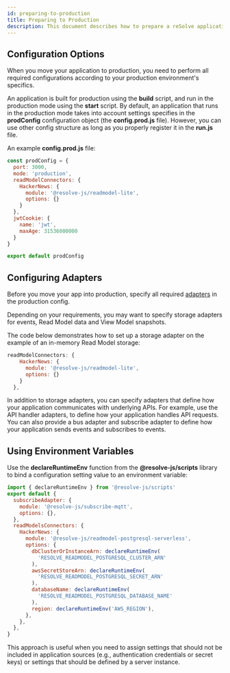 ```yaml
---
id: preparing-to-production
title: Preparing to Production
description: This document describes how to prepare a reSolve application for deployment to a production server environment.
---
```


## Configuration Options

When you move your application to production, you need to perform all required configurations according to your production environment's specifics.

An application is built for production using the **build** script, and run in the production mode using the **start** script. By default, an application that runs in the production mode takes into account settings specifies in the **prodConfig** configuration object (the **config.prod.js** file). However, you can use other config structure as long as you properly register it in the **run.js** file.

An example **config.prod.js** file:

<!-- prettier-ignore-start -->

[embedmd]:# (../examples/hacker-news/config.prod.js /^/ /\n$/)
```js
const prodConfig = {
  port: 3000,
  mode: 'production',
  readModelConnectors: {
    HackerNews: {
      module: '@resolve-js/readmodel-lite',
      options: {}
    }
  },
  jwtCookie: {
    name: 'jwt',
    maxAge: 31536000000
  }
}

export default prodConfig
```

<!-- prettier-ignore-end -->

## Configuring Adapters

Before you move your app into production, specify all required [adapters](advanced-techniques.md#adapters) in the production config.

Depending on your requirements, you may want to specify storage adapters for events, Read Model data and View Model snapshots.

The code below demonstrates how to set up a storage adapter on the example of an in-memory Read Model storage:

<!-- prettier-ignore-start -->

[embedmd]:# (../examples/hacker-news/config.prod.js /readModelConnectors/ /\},/)
```js
readModelConnectors: {
    HackerNews: {
      module: '@resolve-js/readmodel-lite',
      options: {}
    }
  },
```

<!-- prettier-ignore-end -->

In addition to storage adapters, you can specify adapters that define how your application communicates with underlying APIs. For example, use the API handler adapters, to define how your application handles API requests.
You can also provide a bus adapter and subscribe adapter to define how your application sends events and subscribes to events.

## Using Environment Variables

Use the **declareRuntimeEnv** function from the **@resolve-js/scripts** library to bind a configuration setting value to an environment variable:

```js
import { declareRuntimeEnv } from '@resolve-js/scripts'
export default {
  subscribeAdapter: {
    module: '@resolve-js/subscribe-mqtt',
    options: {},
  },
  readModelsConnectors: {
    HackerNews: {
      module: '@resolve-js/readmodel-postgresql-serverless',
      options: {
        dbClusterOrInstanceArn: declareRuntimeEnv(
          'RESOLVE_READMODEL_POSTGRESQL_CLUSTER_ARN'
        ),
        awsSecretStoreArn: declareRuntimeEnv(
          'RESOLVE_READMODEL_POSTGRESQL_SECRET_ARN'
        ),
        databaseName: declareRuntimeEnv(
          'RESOLVE_READMODEL_POSTGRESQL_DATABASE_NAME'
        ),
        region: declareRuntimeEnv('AWS_REGION'),
      },
    },
  },
}
```

This approach is useful when you need to assign settings that should not be included in application sources (e.g., authentication credentials or secret keys) or settings that should be defined by a server instance.
